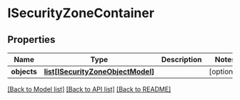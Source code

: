 # ISecurityZoneContainer

## Properties
Name | Type | Description | Notes
------------ | ------------- | ------------- | -------------
**objects** | [**list[ISecurityZoneObjectModel]**](ISecurityZoneObjectModel.md) |  | [optional] 

[[Back to Model list]](../README.md#documentation-for-models) [[Back to API list]](../README.md#documentation-for-api-endpoints) [[Back to README]](../README.md)


